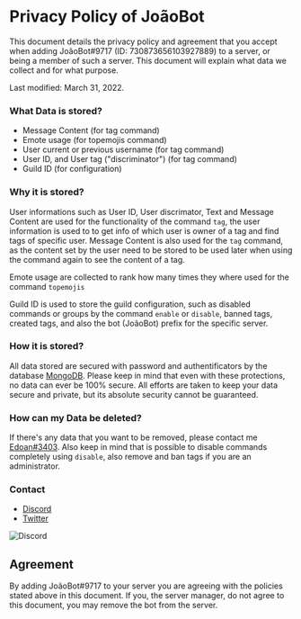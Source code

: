 # Privacy Policy of JoãoBot

This document details the privacy policy and agreement that you accept when adding JoãoBot#9717 (ID: 730873656103927889) to a server, or being a member of such a server. This document will explain what data we collect and for what purpose.

Last modified: March 31, 2022.

### What Data is stored?

* Message Content (for tag command)
* Emote usage (for topemojis command)
* User current or previous username (for tag command)
* User ID, and User tag ("discriminator") (for tag command)
* Guild ID (for configuration)

### Why it is stored?
User informations such as User ID, User discrimator, Text and Message Content are used for the functionality of the command `tag`, the user information is used to to get info of which user is owner of a tag and find tags of specific user. Message Content is also used for the `tag` command, as the content set by the user need to be stored to be used later when using the command again to see the content of a tag.

Emote usage are collected to rank how many times they where used for the command `topemojis`

Guild ID is used to store the guild configuration, such as disabled commands or groups by the command `enable` or `disable`, banned tags, created tags, and also the bot (JoãoBot) prefix for the specific server.

### How it is stored?
All data stored are secured with password and authentificators by the database [MongoDB](https://www.mongodb.com). Please keep in mind that even with these protections, no data can ever be 100% secure. All efforts are taken to keep your data secure and private, but its absolute security cannot be guaranteed.

### How can my Data be deleted?
If there's any data that you want to be removed, please contact me [Edoan#3403](https://discord.com/users/216908876593758210). Also keep in mind that is possible to disable commands completely using `disable`, also remove and ban tags if you are an administrator.

### Contact
* [Discord](https://discord.com/users/216908876593758210)
* [Twitter](https://twitter.com/EuEdoan)

![Discord](https://discord.c99.nl/widget/theme-3/216908876593758210.png)

## Agreement
By adding JoãoBot#9717 to your server you are agreeing with the policies stated above in this document. If you, the server manager, do not agree to this document, you may remove the bot from the server.
